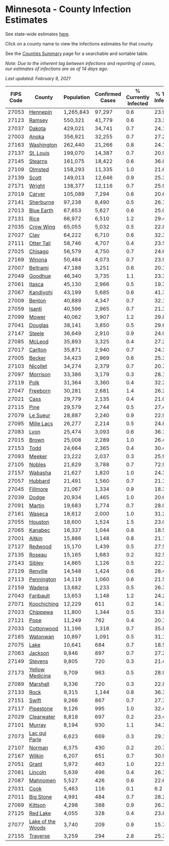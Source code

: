 # Minnesota - County Infection Estimates

See state-wide estimates [here](/infections/us-mn).

Click on a county name to view the infections estimates for that county.

See the [Counties Summary](/infections/summary-counties) page for a searchable and sortable table.

*Note: Due to the inherent lag between infections and reporting of cases, our estimates of infections are as of 14 days ago.*

*Last updated: February 9, 2021*

|   FIPS Code |                                 County |   Population |   Confirmed Cases |   % Currently Infected |   % Total Infected |
|-------------|----------------------------------------|--------------|-------------------|------------------------|--------------------|
|       27053 |                   [Hennepin](hennepin) |    1,265,843 |            97,297 |                    0.6 |               23.9 |
|       27123 |                       [Ramsey](ramsey) |      550,321 |            41,779 |                    0.6 |               23.3 |
|       27037 |                       [Dakota](dakota) |      429,021 |            34,741 |                    0.7 |               24.1 |
|       27003 |                         [Anoka](anoka) |      356,921 |            32,255 |                    0.7 |               27.2 |
|       27163 |               [Washington](washington) |      262,440 |            21,266 |                    0.8 |               24.1 |
|       27137 |                 [St. Louis](st.-louis) |      199,070 |            14,387 |                    0.7 |               20.9 |
|       27145 |                     [Stearns](stearns) |      161,075 |            18,422 |                    0.6 |               36.8 |
|       27109 |                     [Olmsted](olmsted) |      158,293 |            11,335 |                    1.0 |               21.6 |
|       27139 |                         [Scott](scott) |      149,013 |            12,646 |                    0.9 |               25.3 |
|       27171 |                       [Wright](wright) |      138,377 |            12,116 |                    0.7 |               25.9 |
|       27019 |                       [Carver](carver) |      105,089 |             7,294 |                    0.6 |               20.6 |
|       27141 |                 [Sherburne](sherburne) |       97,238 |             8,490 |                    0.5 |               26.1 |
|       27013 |               [Blue Earth](blue-earth) |       67,653 |             5,627 |                    0.6 |               25.0 |
|       27131 |                           [Rice](rice) |       66,972 |             6,510 |                    1.2 |               29.4 |
|       27035 |                 [Crow Wing](crow-wing) |       65,055 |             5,032 |                    0.5 |               22.8 |
|       27027 |                           [Clay](clay) |       64,222 |             6,710 |                    0.6 |               32.3 |
|       27111 |               [Otter Tail](otter-tail) |       58,746 |             4,707 |                    0.4 |               23.5 |
|       27025 |                     [Chisago](chisago) |       56,579 |             4,750 |                    0.7 |               24.6 |
|       27169 |                       [Winona](winona) |       50,484 |             4,073 |                    0.7 |               23.9 |
|       27007 |                   [Beltrami](beltrami) |       47,188 |             3,251 |                    0.6 |               20.1 |
|       27049 |                     [Goodhue](goodhue) |       46,340 |             3,735 |                    1.1 |               23.3 |
|       27061 |                       [Itasca](itasca) |       45,130 |             2,966 |                    0.5 |               19.3 |
|       27067 |                 [Kandiyohi](kandiyohi) |       43,199 |             5,685 |                    0.6 |               41.3 |
|       27009 |                       [Benton](benton) |       40,889 |             4,347 |                    0.7 |               32.1 |
|       27059 |                       [Isanti](isanti) |       40,596 |             2,965 |                    0.7 |               21.3 |
|       27099 |                         [Mower](mower) |       40,062 |             3,907 |                    1.2 |               29.8 |
|       27041 |                     [Douglas](douglas) |       38,141 |             3,850 |                    0.5 |               29.6 |
|       27147 |                       [Steele](steele) |       36,649 |             2,910 |                    0.9 |               24.0 |
|       27085 |                       [McLeod](mcleod) |       35,893 |             3,325 |                    0.4 |               27.2 |
|       27017 |                     [Carlton](carlton) |       35,871 |             2,940 |                    0.7 |               24.3 |
|       27005 |                       [Becker](becker) |       34,423 |             2,969 |                    0.6 |               25.3 |
|       27103 |                   [Nicollet](nicollet) |       34,274 |             2,379 |                    0.7 |               20.7 |
|       27097 |                   [Morrison](morrison) |       33,386 |             3,179 |                    0.3 |               28.1 |
|       27119 |                           [Polk](polk) |       31,364 |             3,360 |                    0.4 |               32.2 |
|       27047 |                   [Freeborn](freeborn) |       30,281 |             2,681 |                    1.4 |               26.2 |
|       27021 |                           [Cass](cass) |       29,779 |             2,135 |                    0.4 |               21.0 |
|       27115 |                           [Pine](pine) |       29,579 |             2,744 |                    0.5 |               27.4 |
|       27079 |                   [Le Sueur](le-sueur) |       28,887 |             2,240 |                    0.9 |               22.9 |
|       27095 |               [Mille Lacs](mille-lacs) |       26,277 |             2,214 |                    0.5 |               24.8 |
|       27083 |                           [Lyon](lyon) |       25,474 |             3,093 |                    0.6 |               36.1 |
|       27015 |                         [Brown](brown) |       25,008 |             2,289 |                    1.0 |               26.4 |
|       27153 |                           [Todd](todd) |       24,664 |             2,365 |                    0.4 |               30.4 |
|       27093 |                       [Meeker](meeker) |       23,222 |             2,037 |                    0.3 |               25.9 |
|       27105 |                       [Nobles](nobles) |       21,629 |             3,788 |                    0.7 |               72.9 |
|       27157 |                     [Wabasha](wabasha) |       21,627 |             1,820 |                    1.0 |               24.3 |
|       27057 |                     [Hubbard](hubbard) |       21,491 |             1,560 |                    0.7 |               21.1 |
|       27045 |                   [Fillmore](fillmore) |       21,067 |             1,334 |                    0.9 |               18.3 |
|       27039 |                         [Dodge](dodge) |       20,934 |             1,465 |                    1.0 |               20.6 |
|       27091 |                       [Martin](martin) |       19,683 |             1,774 |                    0.7 |               28.0 |
|       27161 |                       [Waseca](waseca) |       18,612 |             2,000 |                    1.0 |               31.2 |
|       27055 |                     [Houston](houston) |       18,600 |             1,524 |                    1.5 |               23.0 |
|       27065 |                     [Kanabec](kanabec) |       16,337 |             1,044 |                    0.8 |               18.5 |
|       27001 |                       [Aitkin](aitkin) |       15,886 |             1,148 |                    0.8 |               21.1 |
|       27127 |                     [Redwood](redwood) |       15,170 |             1,439 |                    0.5 |               27.5 |
|       27135 |                       [Roseau](roseau) |       15,165 |             1,683 |                    0.2 |               32.5 |
|       27143 |                       [Sibley](sibley) |       14,865 |             1,126 |                    0.5 |               22.3 |
|       27129 |                   [Renville](renville) |       14,548 |             1,424 |                    0.6 |               28.4 |
|       27113 |               [Pennington](pennington) |       14,119 |             1,060 |                    0.6 |               21.5 |
|       27159 |                       [Wadena](wadena) |       13,682 |             1,233 |                    0.5 |               26.3 |
|       27043 |                 [Faribault](faribault) |       13,653 |             1,148 |                    1.2 |               24.2 |
|       27071 |             [Koochiching](koochiching) |       12,229 |               611 |                    0.2 |               14.7 |
|       27023 |                   [Chippewa](chippewa) |       11,800 |             1,344 |                    0.5 |               33.8 |
|       27121 |                           [Pope](pope) |       11,249 |               762 |                    0.4 |               20.1 |
|       27033 |               [Cottonwood](cottonwood) |       11,196 |             1,316 |                    0.7 |               35.8 |
|       27165 |                   [Watonwan](watonwan) |       10,897 |             1,091 |                    0.5 |               31.1 |
|       27075 |                           [Lake](lake) |       10,641 |               684 |                    0.7 |               18.5 |
|       27063 |                     [Jackson](jackson) |        9,846 |               897 |                    0.7 |               27.2 |
|       27149 |                     [Stevens](stevens) |        9,805 |               720 |                    0.3 |               21.4 |
|       27173 |     [Yellow Medicine](yellow-medicine) |        9,709 |               963 |                    0.5 |               28.9 |
|       27089 |                   [Marshall](marshall) |        9,336 |               720 |                    0.3 |               22.8 |
|       27133 |                           [Rock](rock) |        9,315 |             1,144 |                    0.8 |               36.3 |
|       27151 |                         [Swift](swift) |        9,266 |               867 |                    0.7 |               27.7 |
|       27117 |                 [Pipestone](pipestone) |        9,126 |               995 |                    1.0 |               32.4 |
|       27029 |               [Clearwater](clearwater) |        8,818 |               697 |                    0.2 |               23.4 |
|       27101 |                       [Murray](murray) |        8,194 |               930 |                    1.1 |               34.3 |
|       27073 |         [Lac qui Parle](lac-qui-parle) |        6,623 |               669 |                    0.3 |               29.1 |
|       27107 |                       [Norman](norman) |        6,375 |               430 |                    0.2 |               20.7 |
|       27167 |                       [Wilkin](wilkin) |        6,207 |               651 |                    0.7 |               30.9 |
|       27051 |                         [Grant](grant) |        5,972 |               463 |                    1.0 |               22.5 |
|       27081 |                     [Lincoln](lincoln) |        5,639 |               496 |                    0.4 |               26.1 |
|       27087 |                   [Mahnomen](mahnomen) |        5,527 |               426 |                    0.6 |               22.6 |
|       27031 |                           [Cook](cook) |        5,463 |               116 |                    0.1 |                6.2 |
|       27011 |                 [Big Stone](big-stone) |        4,991 |               484 |                    0.7 |               28.2 |
|       27069 |                     [Kittson](kittson) |        4,298 |               388 |                    0.9 |               26.3 |
|       27125 |                   [Red Lake](red-lake) |        4,055 |               328 |                    0.4 |               23.8 |
|       27077 | [Lake of the Woods](lake-of-the-woods) |        3,740 |               209 |                    0.9 |               15.7 |
|       27155 |                   [Traverse](traverse) |        3,259 |               294 |                    2.8 |               25.7 |